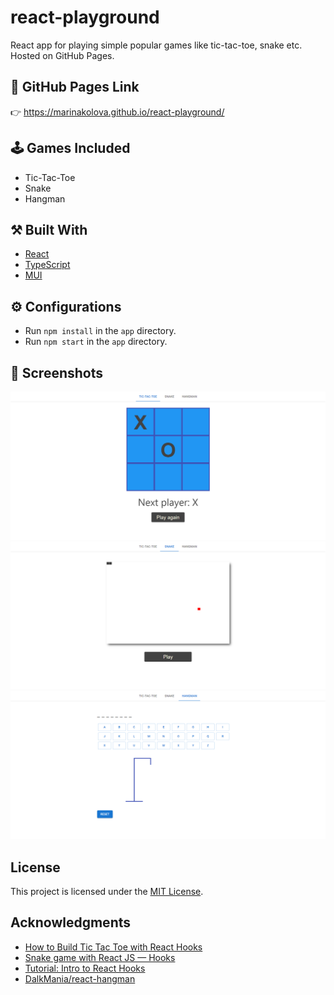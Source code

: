 # react-playground
React app for playing simple popular games like tic-tac-toe, snake etc. Hosted on GitHub Pages.

## :link: GitHub Pages Link
:point_right:  https://marinakolova.github.io/react-playground/

## :joystick: Games Included
- Tic-Tac-Toe
- Snake
- Hangman

## :hammer_and_pick: Built With
- [React](https://reactjs.org/) 
- [TypeScript](https://www.typescriptlang.org/)
- [MUI](https://mui.com/)

## :gear: Configurations
- Run `npm install` in the `app` directory.
- Run `npm start` in the `app` directory.

## :eyes: Screenshots
![screenshot1](https://github.com/marinakolova/react-playground/blob/main/screenshot1.png)
![screenshot2](https://github.com/marinakolova/react-playground/blob/main/screenshot2.png)
![screenshot3](https://github.com/marinakolova/react-playground/blob/main/screenshot3.png)

## License
This project is licensed under the [MIT License](LICENSE).

## Acknowledgments
- [How to Build Tic Tac Toe with React Hooks](https://medium.com/@shifrb/how-to-build-tic-tac-toe-with-react-hooks-ca37f6040022)
- [Snake game with React JS — Hooks](https://medium.com/edonec/snake-game-with-react-js-hooks-600a742e70b7)
- [Tutorial: Intro to React Hooks](https://medium.com/nerd-for-tech/tutorial-intro-to-react-hooks-417e4ea3ff33)
- [DalkMania/react-hangman](https://github.com/DalkMania/react-hangman)
